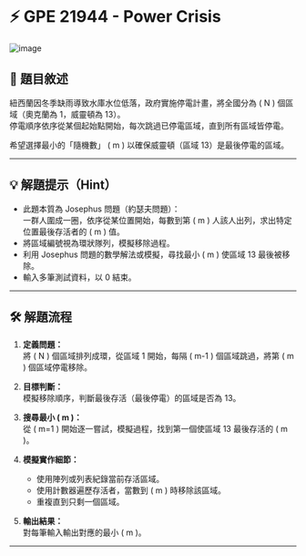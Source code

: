 # ⚡ GPE 21944 - Power Crisis
![image](https://github.com/user-attachments/assets/5c6aa345-c185-480f-a93c-ff11d40584de)
## 📘 題目敘述

紐西蘭因冬季缺雨導致水庫水位低落，政府實施停電計畫，將全國分為 \( N \) 個區域（奧克蘭為 1，威靈頓為 13）。  
停電順序依序從某個起始點開始，每次跳過已停電區域，直到所有區域皆停電。  

希望選擇最小的「隨機數」 \( m \) 以確保威靈頓（區域 13）是最後停電的區域。

---

## 💡 解題提示（Hint）

- 此題本質為 Josephus 問題（約瑟夫問題）：  
  一群人圍成一圈，依序從某位置開始，每數到第 \( m \) 人該人出列，求出特定位置最後存活者的 \( m \) 值。  
- 將區域編號視為環狀隊列，模擬移除過程。  
- 利用 Josephus 問題的數學解法或模擬，尋找最小 \( m \) 使區域 13 最後被移除。  
- 輸入多筆測試資料，以 0 結束。

---

## 🛠 解題流程

1. **定義問題：**  
   將 \( N \) 個區域排列成環，從區域 1 開始，每隔 \( m-1 \) 個區域跳過，將第 \( m \) 個區域停電移除。

2. **目標判斷：**  
   模擬移除順序，判斷最後存活（最後停電）的區域是否為 13。

3. **搜尋最小 \( m \)：**  
   從 \( m=1 \) 開始逐一嘗試，模擬過程，找到第一個使區域 13 最後存活的 \( m \)。

4. **模擬實作細節：**  
   - 使用陣列或列表紀錄當前存活區域。  
   - 使用計數器遍歷存活者，當數到 \( m \) 時移除該區域。  
   - 重複直到只剩一個區域。

5. **輸出結果：**  
   對每筆輸入輸出對應的最小 \( m \)。

---


